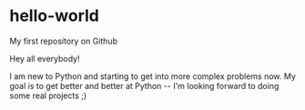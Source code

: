 # hello-world
My first repository on Github

Hey all everybody!

I am new to Python and starting to get into more complex problems now.
My goal is to get better and better at Python -- I'm looking forward to doing some real projects ;)
